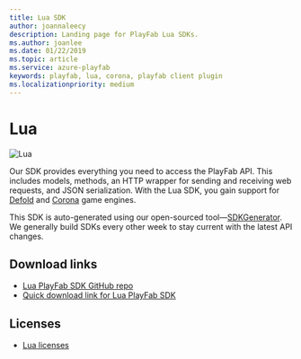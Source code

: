 ```yaml
---
title: Lua SDK
author: joannaleecy
description: Landing page for PlayFab Lua SDKs.
ms.author: joanlee
ms.date: 01/22/2019
ms.topic: article
ms.service: azure-playfab
keywords: playfab, lua, corona, playfab client plugin
ms.localizationpriority: medium
---
```


# Lua

![Lua](./media/lua1.png)

Our SDK provides everything you need to access the PlayFab API. This includes models, methods, an HTTP wrapper for sending and receiving web requests, and JSON serialization. With the Lua SDK, you gain support for [Defold](https://www.defold.com/) and [Corona](https://coronalabs.com) game engines.

This SDK is auto-generated using our open-sourced tool&mdash;[SDKGenerator](../sdkgenerator/index.md). We generally build SDKs every other week to stay current with the latest API changes.

## Download links

- [Lua PlayFab SDK GitHub repo](https://github.com/PlayFab/LuaSdk)
- [Quick download link for Lua PlayFab SDK](https://aka.ms/playfabluasdkdownload)

## Licenses

- [Lua licenses](license.md)